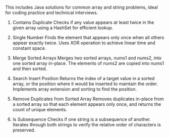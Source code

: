 This includes Java solutions for common array and string problems, ideal for coding practice and technical interviews.

1. Contains Duplicate
Checks if any value appears at least twice in the given array using a HashSet for efficient lookup.

2. Single Number
Finds the element that appears only once when all others appear exactly twice. Uses XOR operation to achieve linear time and constant space.

3. Merge Sorted Arrays
Merges two sorted arrays, nums1 and nums2, into one sorted array in-place. The elements of nums2 are copied into nums1 and then sorted.

4. Search Insert Position
Returns the index of a target value in a sorted array, or the position where it would be inserted to maintain the order. Implements array extension and sorting to find the position.

5. Remove Duplicates from Sorted Array
Removes duplicates in-place from a sorted array so that each element appears only once, and returns the count of unique elements.

6. Is Subsequence
Checks if one string is a subsequence of another. Iterates through both strings to verify the relative order of characters is preserved.
